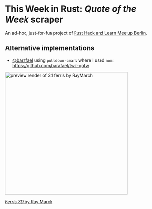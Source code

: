 # This Week in Rust: _Quote of the Week_ scraper

An ad-hoc, just-for-fun project of [Rust Hack and Learn Meetup Berlin](https://berline.rs/).

## Alternative implementations

- [@barafael](https://github.com/barafael) using `pulldown-cmark` where I used `nom`: https://github.com/barafael/twir-qotw

<img width="400" src="https://raw.githubusercontent.com/RayMarch/ferris3d/main/preview.jpg" alt="preview render of 3d ferris by RayMarch"/>

[_Ferris 3D_ by Ray March](https://github.com/RayMarch/ferris3d)
